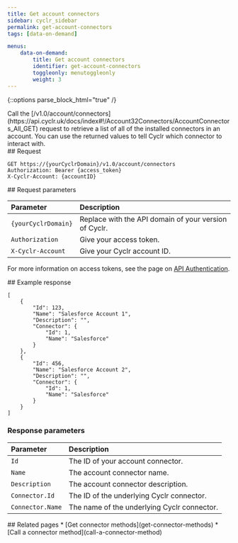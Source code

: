 ```yaml
---
title: Get account connectors
sidebar: cyclr_sidebar
permalink: get-account-connectors
tags: [data-on-demand]

menus:
    data-on-demand:
        title: Get account connectors
        identifier: get-account-connectors
        toggleonly: menutoggleonly
        weight: 3
---
```

{::options parse_block_html="true" /}
<section class="card">
Call the [/v1.0/account/connectors](https://api.cyclr.uk/docs/index#!/Account32Connectors/AccountConnectors_All_GET) request to retrieve a list of all of the installed connectors in an account. You can use the returned values to tell Cyclr which connector to interact with.


</section>
<section class="card">
## Request

```
GET https://{yourCyclrDomain}/v1.0/account/connectors
Authorization: Bearer {access_token}
X-Cyclr-Account: {accountID}
```

</section>
<section class="card">
## Request parameters

| **Parameter**         | **Description**                                       |
|:----------------------|:------------------------------------------------------|
| `{yourCyclrDomain}` | Replace with the API domain of your version of Cyclr. |
| `Authorization`       | Give your access token.                               |
| `X-Cyclr-Account`     | Give your Cyclr account ID.                           |


For more information on access tokens, see the page on [API Authentication](cyclr-api-authentication).


</section>
<section class="card">
## Example response

```
[
    {
        "Id": 123,
        "Name": "Salesforce Account 1",
        "Description": "",
        "Connector": {
            "Id": 1,
            "Name": "Salesforce"
        }
    },
    {
        "Id": 456,
        "Name": "Salesforce Account 2",
        "Description": "",
        "Connector": {
            "Id": 1,
            "Name": "Salesforce"
        }
    }
]
```
### Response parameters

| **Parameter**    | **Description**                             |
|:-----------------|:--------------------------------------------|
| `Id`             | The ID of your account connector.           |
| `Name`           | The account connector name.                 |
| `Description`    | The account connector description.          |
| `Connector.Id`   | The ID of the underlying Cyclr connector.   |
| `Connector.Name` | The name of the underlying Cyclr connector. |


</section>
<section class="card">
## Related pages
*  [Get connector methods](get-connector-methods)
*  [Call a connector method](call-a-connector-method)

</section>
